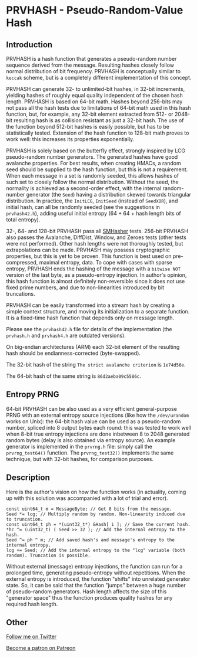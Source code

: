 # PRVHASH - Pseudo-Random-Value Hash #

## Introduction ##

PRVHASH is a hash function that generates a pseudo-random number sequence
derived from the message. Resulting hashes closely follow normal distribution
of bit frequency. PRVHASH is conceptually similar to `keccak` scheme, but is a
completely different implementation of this concept.

PRVHASH can generate 32- to unlimited-bit hashes, in 32-bit increments,
yielding hashes of roughly equal quality independent of the chosen hash
length. PRVHASH is based on 64-bit math. Hashes beyond 256-bits may not pass
all the hash tests due to limitations of 64-bit math used in this hash
function, but, for example, any 32-bit element extracted from 512- or
2048-bit resulting hash is as collision resistant as just a 32-bit hash. The
use of the function beyond 512-bit hashes is easily possible, but has to be
statistically tested. Extension of the hash function to 128-bit math proves
to work well: this increases its properties exponentially.

PRVHASH is solely based on the butterfly effect, strongly inspired by LCG
pseudo-random number generators. The generated hashes have good avalanche
properties. For best results, when creating HMACs, a random seed should be
supplied to the hash function, but this is not a requirement. When each
message in a set is randomly seeded, this allows hashes of such set to closely
follow the normal distribution. Without the seed, the normality is achieved as
a second-order effect, with the internal random-number generator (the `Seed`)
having a distribution skewed towards triangular distribution. In practice,
the `InitLCG`, `InitSeed` (instead of `SeedXOR`), and initial hash, can all be
randomly seeded (see the suggestions in `prvhash42.h`), adding useful initial
entropy (64 + 64 + hash length bits of total entropy).

32-, 64- and 128-bit PRVHASH pass all [SMHasher](https://github.com/rurban/smhasher)
tests. 256-bit PRVHASH also passes the Avalanche, DiffDist, Window, and Zeroes
tests (other tests were not performed). Other hash lengths were not
thoroughly tested, but extrapolations can be made. PRVHASH may possess
cryptographic properties, but this is yet to be proven. This function is best
used on pre-compressed, maximal entropy, data. To cope with cases with sparse
entropy, PRVHASH ends the hashing of the message with a `bitwise NOT` version
of the last byte, as a pseudo-entropy injection. In author's opinion, this
hash function is almost definitely non-reversible since it does not use
fixed prime numbers, and due to non-linearities introduced by bit truncations.

PRVHASH can be easily transformed into a stream hash by creating a simple
context structure, and moving its initialization to a separate function. It is
a fixed-time hash function that depends only on message length.

Please see the `prvhash42.h` file for details of the implementation (the
`prvhash.h` and `prvhash4.h` are outdated versions).

On big-endian architectures (ARM) each 32-bit element of the resulting hash
should be endianness-corrected (byte-swapped).

The 32-bit hash of the string `The strict avalanche criterion` is `1e74d56e`.

The 64-bit hash of the same string is `86d2aeba09c5586c`.

## Entropy PRNG ##

64-bit PRVHASH can be also used as a very efficient general-purpose PRNG with
an external entropy source injections (like how the `/dev/urandom` works on
Unix): the 64-bit hash value can be used as a pseudo-random number, spliced
into 8 output bytes each round: this was tested to work well when 8-bit true
entropy injections are done inbetween 8 to 2048 generated random bytes (delay
is also obtained via entropy source). An example generator is implemented in
the `prvrng.h` file: simply call the `prvrng_test64()` function. The
`prvrng_test32()` implements the same technique, but with 32-bit hashes, for
comparison purposes.

## Description ##

Here is the author's vision on how the function works (in actuality, coming up
with this solution was accompanied with a lot of trial and error).

    const uint64_t m = MessageByte; // Get 8 bits from the message.
    Seed *= lcg; // Multiply random by random. Non-linearity induced due to truncation.
    const uint64_t ph = *(uint32_t*) &Hash[ i ]; // Save the current hash.
    *hc ^= (uint32_t) ( Seed >> 32 ); // Add the internal entropy to the hash.
    Seed ^= ph ^ m; // Add saved hash's and message's entropy to the internal entropy.
	lcg += Seed; // Add the internal entropy to the "lcg" variable (both random). Truncation is possible.

Without external (message) entropy injections, the function can run for a
prolonged time, generating pseudo-entropy without repetitions. When the
external entropy is introduced, the function "shifts" into unrelated generator
state. So, it can be said that the function "jumps" between a huge number of
pseudo-random generators. Hash length affects the size of this "generator
space" thus the function produces quality hashes for any required hash length.

## Other ##

[Follow me on Twitter](https://twitter.com/AlekseyVaneev)

[Become a patron on Patreon](https://patreon.com/aleksey_vaneev)
